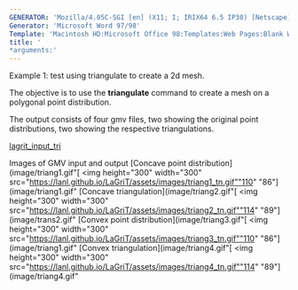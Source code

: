 ```yaml
---
GENERATOR: 'Mozilla/4.05C-SGI [en] (X11; I; IRIX64 6.5 IP30) [Netscape]'
Generator: 'Microsoft Word 97/98'
Template: 'Macintosh HD:Microsoft Office 98:Templates:Web Pages:Blank Web Page'
title: '
*arguments:'
---
```


Example 1: test using triangulate to create a 2d mesh.


 The objective is to use the **triangulate** command to create a mesh
 on a polygonal point distribution.

 The output consists of four gmv files, two showing the original point
 distributions, two showing the respective triangulations.

 [lagrit\_input\_tri](../lagrit_input_tri)

Images of GMV input and output
[Concave point
distribution](image/triang1.gif"[
<img height="300" width="300" src="https://lanl.github.io/LaGriT/assets/images/triang1_tn.gif""110"
"86"](image/triang1.gif"
[Concave
triangulation](image/triang2.gif"[
<img height="300" width="300" src="https://lanl.github.io/LaGriT/assets/images/triang2_tn.gif""114"
"89"](image/trans2.gif"
[Convex point
distribution](image/triang3.gif"[
<img height="300" width="300" src="https://lanl.github.io/LaGriT/assets/images/triang3_tn.gif""110"
"86"](image/triang1.gif"
[Convex
triangulation](image/triang4.gif"[
<img height="300" width="300" src="https://lanl.github.io/LaGriT/assets/images/triang4_tn.gif""114"
"89"](image/triang4.gif"
